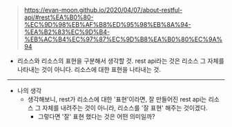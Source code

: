 > https://evan-moon.github.io/2020/04/07/about-restful-api/#rest%EA%B0%80-%EC%9D%98%EB%AF%B8%ED%95%98%EB%8A%94-%EA%B2%83%EC%9D%B4-%EB%AC%B4%EC%97%87%EC%9D%B8%EA%B0%80%EC%9A%94

- 리소스와 리소스의 표현을 구분해서 생각할 것. rest api라는 것은 리소스 그 자체를 나타내는 것이 아니다. 리소스에 대한 표현을 나타내는 것.

---

- 나의 생각
  - 생각해보니, rest가 리소스에 대한 '표현'이라면, 잘 만들어진 rest api는 리소스 그 자체를 내려주는 것이 아니라, 리소스를 '잘 표현' 해주는 것이겠다.
    - 그렇다면 '잘' 표현 했다는 것은 어떤 의미일까?
